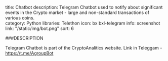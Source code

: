 title: Chatbot
description: Telegram Chatbot used to notify about significant events in the Crypto market - large and non-standard transactions of various coins.  
category: Python
libraries: Telethon
icon: bx bxl-telegram
info: screenshot
link: "/static/img/bot.png"
sort: 6

###DESCRIPTION

Telegram Chatbot is part of the CryptoAnalitics website. Link in Teleggam - https://t.me/AgroupBot